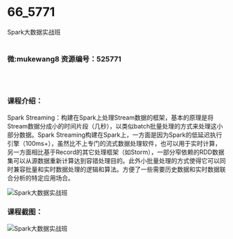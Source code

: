 # 66_5771
Spark大数据实战班
<br/></br>
<h3>微:mukewang8 资源编号：525771</h3>
<br/></br>
<h3>课程介绍：</h3>
<p><a title="查看与 Spark 相关的文章" target="_blank">Spark</a> Streaming：构建在<a title="查看与 Spark 相关的文章" target="_blank">Spark</a>上处理Stream数据的框架，基本的原理是将Stream数据分成小的时间片段（几秒），以类似batch批量处理的方式来处理这小部分数据。Spark Streaming构建在Spark上，一方面是因为Spark的低延迟执行引擎（100ms+），虽然比不上专门的流式数据处理软件，也可以用于实时计算，另一方面相比基于Record的其它处理框架（如Storm），一部分窄依赖的RDD数据集可以从源数据重新计算达到容错处理目的。此外小批量处理的方式使得它可以同时兼容批量和实时数据处理的逻辑和算法。方便了一些需要历史数据和实时数据联合分析的特定应用场合。</p>
<p><img src="https://www.ko996.com/wp-content/uploads/img/2019/07/1-60-300x216.png" alt="Spark大数据实战班"></p>
<h3>课程截图：</h3>
<p><img src="https://www.ko996.com/wp-content/uploads/img/2019/07/2-49.png" alt="Spark大数据实战班"></p>
